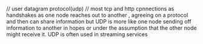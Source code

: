 // user datagram protocol(udp)
// most tcp and http cpnnections as handshakes as one node reaches out to another , agreeing on a protocol and then can share information but UDP is more like one node sending off information to another in hopes or under the assumption that the other node might receive it. UDP is often used in streaming services

